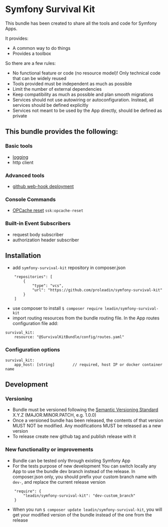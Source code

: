 # Symfony Survival Kit

This bundle has been created to share all the tools and code for Symfony Apps.

It provides:
- A common way to do things
- Provides a toolbox

So there are a few rules:
- No functional feature or code (no resource model)! Only technical code that can be widely reused
- Tools provided must be independent as much as possible
- Limit the number of external dependencies
- Keep compatibility as much as possible and plan smooth migrations
- Services should not use autowiring or autoconfiguration. Instead, all services should be defined explicitly
- Services not meant to be used by the App directly, should be defined as private

## This bundle provides the following:
### Basic tools
- [logging](src/Logging/README.md)
- http client

### Advanced tools
- [github web-hook deployment](src/Deployment/README.md)

### Console Commands
- [OPCache reset](src/Command/OPCacheResetCommand.php) `ssk:opcache-reset`

### Built-in Event Subscribers
- request body subscriber
- authorization header subscriber

## Installation

- add `symfony-survival-kit` repository in composer.json
```    
    "repositories": [
        {
            "type": "vcs",
            "url": "https://github.com/proleadin/symfony-survival-kit"
        }
    ]
```
- use composer to install `$ composer require leadin/symfony-survival-kit`
- import routing resources from the bundle routing file. In the App routes configuration file add:
```
survival_kit:
    resource: "@SurvivalKitBundle/config/routes.yaml"
```

### Configuration options
```
survival_kit:
    app_host: [string]        // required, host IP or docker container name
```

## Development
### Versioning
- Bundle must be versioned following the [Semantic Versioning Standard](https://semver.org/) X.Y.Z (MAJOR.MINOR.PATCH, e.g. 1.0.0)
- Once a versioned bundle has been released, the contents of that version MUST NOT be modified. Any modifications MUST be released as a new version
- To release create new github tag and publish release with it

### New functionality or improvements
- Bundle can be tested only through existing Symfony App
- For the tests purpose of new development You can switch locally any App to use the bundle dev branch instead of the release. In composer.json only, you should prefix your custom branch name with `dev-`, and replace the current release version
```
    "require": {
        "leadin/symfony-survival-kit": "dev-custom_branch"
    }
```
- When you run `$ composer update leadin/symfony-survival-kit`, you will get your modified version of the bundle instead of the one from the release
